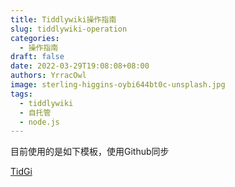 ```yaml
---
title: Tiddlywiki操作指南
slug: tiddlywiki-operation
categories:
  - 操作指南
draft: false
date: 2022-03-29T19:08:08+08:00
authors: YrracOwl
image: sterling-higgins-oybi644bt0c-unsplash.jpg
tags:
  - tiddlywiki
  - 自托管
  - node.js
---
```

目前使用的是如下模板，使用Github同步

[TidGi](https://github.com/tiddly-gittly/TidGi-Desktop)